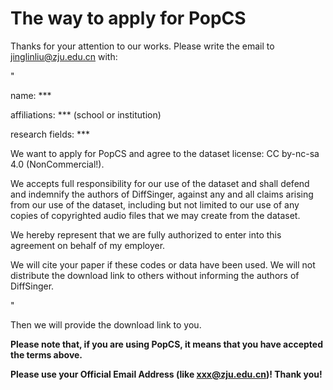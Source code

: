# The way to apply for PopCS
Thanks for your attention to our works. Please write the email to jinglinliu@zju.edu.cn with:

"

name: ***

affiliations: *** (school or institution)

research fields: ***

We want to apply for PopCS and agree to the dataset license: CC by-nc-sa 4.0 (NonCommercial!). 

We accepts full responsibility for our use of the dataset and shall defend and indemnify the authors of DiffSinger, against any and all claims arising from our use of the dataset, including but not limited to our use of any copies of copyrighted audio files that we may create from the dataset.

We hereby represent that we are fully authorized to enter into this agreement on behalf of my employer.

We will cite your paper if these codes or data have been used. We will not distribute the download link to others without informing the authors of DiffSinger.

"

Then we will provide the download link to you. 

**Please note that, if you are using PopCS, it means that you have accepted the terms above.**

**Please use your Official Email Address (like xxx@zju.edu.cn)! Thank you!**